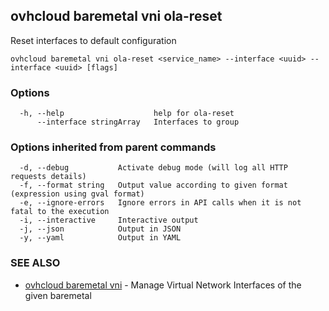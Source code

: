 ## ovhcloud baremetal vni ola-reset

Reset interfaces to default configuration

```
ovhcloud baremetal vni ola-reset <service_name> --interface <uuid> --interface <uuid> [flags]
```

### Options

```
  -h, --help                    help for ola-reset
      --interface stringArray   Interfaces to group
```

### Options inherited from parent commands

```
  -d, --debug           Activate debug mode (will log all HTTP requests details)
  -f, --format string   Output value according to given format (expression using gval format)
  -e, --ignore-errors   Ignore errors in API calls when it is not fatal to the execution
  -i, --interactive     Interactive output
  -j, --json            Output in JSON
  -y, --yaml            Output in YAML
```

### SEE ALSO

* [ovhcloud baremetal vni](ovhcloud_baremetal_vni.md)	 - Manage Virtual Network Interfaces of the given baremetal

